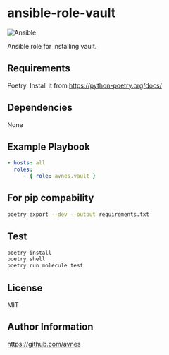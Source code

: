 # ansible-role-vault

![Ansible](https://github.com/avnes/ansible-role-vault/actions/workflows/ansible.yaml/badge.svg)

Ansible role for installing vault.

## Requirements

Poetry. Install it from <https://python-poetry.org/docs/>

## Dependencies

None

## Example Playbook

```yaml
- hosts: all
  roles:
     - { role: avnes.vault }
```

## For pip compability

```bash
poetry export --dev --output requirements.txt
```

## Test

```bash
poetry install
poetry shell
poetry run molecule test
```

## License

MIT

## Author Information

<https://github.com/avnes>
